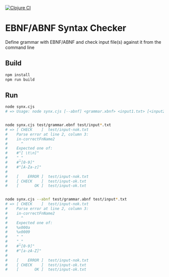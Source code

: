 [![Clojure CI](https://github.com/xsnpdngv/synx/actions/workflows/clojure.yml/badge.svg)](https://github.com/xsnpdngv/synx/actions/workflows/clojure.yml)

# EBNF/ABNF Syntax Checker

Define grammar with EBNF/ABNF and check input file(s) against it from the command line


## Build

```bash
npm install
npm run build
```

## Run

```bash
node synx.cjs
# => Usage: node synx.cjs [--abnf] <grammar.xbnf> <input1.txt> [<input2.txt> ...]


node synx.cjs test/grammar.ebnf test/input*.txt
# => [ CHECK    ]  test/input-nok.txt
#    Parse error at line 2, column 3:
#    in-correctFnName2
#      ^
#    Expected one of:
#    #"[ \t\n]"
#    "_"
#    #"[0-9]"
#    #"[A-Za-z]"
# 
#    [    ERROR ]  test/input-nok.txt
#    [ CHECK    ]  test/input-ok.txt
#    [       OK ]  test/input-ok.txt


node synx.cjs --abnf test/grammar.abnf test/input*.txt
# => [ CHECK    ]  test/input-nok.txt
#    Parse error at line 2, column 3:
#    in-correctFnName2
#      ^
#    Expected one of:
#    %x000a
#    %x0009
#    " "
#    "_"
#    #"[0-9]"
#    #"[a-zA-Z]"
#
#    [    ERROR ]  test/input-nok.txt
#    [ CHECK    ]  test/input-ok.txt
#    [       OK ]  test/input-ok.txt
```

